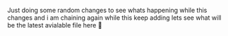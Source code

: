 Just doing some random changes to see whats happening while this changes  and i am chaining again while this keep adding lets see what will be the latest avialable file here 🌿

